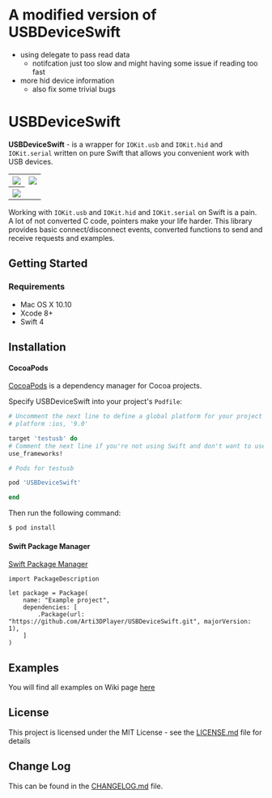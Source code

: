 # A modified version of USBDeviceSwift
- using delegate to pass read data
  - notifcation just too slow and might having some issue if reading too fast
- more hid device information
  - also fix some trivial bugs

# USBDeviceSwift

**USBDeviceSwift** - is a wrapper for `IOKit.usb` and `IOKit.hid` and `IOKit.serial` written on pure Swift that allows you convenient work with USB devices.

<table>
    <tr>
        <th>
            <img src="STM32DeviceExample/Media/stm32example.gif"/>
        </th>
        <th>
            <img src="RaceflightControllerHIDExample/Media/rfHIDExample.gif"/>
        </th>
    </tr>
    <tr>
         <th>
         <img src="CleanFlightSerialExample/Media/serialCFExample.gif"/>
         </th>
    </tr>
</table>

Working with `IOKit.usb` and `IOKit.hid` and `IOKit.serial` on Swift is a pain. A lot of not converted C code, pointers make your life harder.
This library provides basic connect/disconnect events, converted functions to send and receive requests and examples.

## Getting Started

### Requirements

* Mac OS X 10.10
* Xcode 8+
* Swift 4

## Installation

#### CocoaPods

[CocoaPods](https://cocoapods.org/) is a dependency manager for Cocoa projects.

Specify USBDeviceSwift into your project's `Podfile`:

```ruby
# Uncomment the next line to define a global platform for your project
# platform :ios, '9.0'

target 'testusb' do
# Comment the next line if you're not using Swift and don't want to use dynamic frameworks
use_frameworks!

# Pods for testusb

pod 'USBDeviceSwift'

end
```

Then run the following command:

```bash
$ pod install
```

#### Swift Package Manager

[Swift Package Manager](https://swift.org/package-manager/)

```
import PackageDescription

let package = Package(
    name: "Example project",
    dependencies: [
        .Package(url: "https://github.com/Arti3DPlayer/USBDeviceSwift.git", majorVersion: 1),
    ]
)
```

## Examples

You will find all examples on Wiki page [here](https://github.com/Arti3DPlayer/USBDeviceSwift/wiki)

## License

This project is licensed under the MIT License - see the [LICENSE.md](LICENSE) file for details

## Change Log

This can be found in the [CHANGELOG.md](CHANGELOG.md) file.

